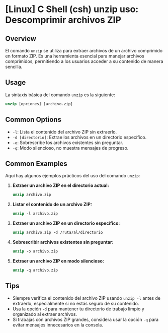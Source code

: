 # [Linux] C Shell (csh) unzip uso: Descomprimir archivos ZIP

## Overview
El comando `unzip` se utiliza para extraer archivos de un archivo comprimido en formato ZIP. Es una herramienta esencial para manejar archivos comprimidos, permitiendo a los usuarios acceder a su contenido de manera sencilla.

## Usage
La sintaxis básica del comando `unzip` es la siguiente:

```csh
unzip [opciones] [archivo.zip]
```

## Common Options
- `-l`: Lista el contenido del archivo ZIP sin extraerlo.
- `-d [directorio]`: Extrae los archivos en un directorio específico.
- `-o`: Sobrescribe los archivos existentes sin preguntar.
- `-q`: Modo silencioso, no muestra mensajes de progreso.

## Common Examples
Aquí hay algunos ejemplos prácticos del uso del comando `unzip`:

1. **Extraer un archivo ZIP en el directorio actual:**
   ```csh
   unzip archivo.zip
   ```

2. **Listar el contenido de un archivo ZIP:**
   ```csh
   unzip -l archivo.zip
   ```

3. **Extraer un archivo ZIP en un directorio específico:**
   ```csh
   unzip archivo.zip -d /ruta/al/directorio
   ```

4. **Sobrescribir archivos existentes sin preguntar:**
   ```csh
   unzip -o archivo.zip
   ```

5. **Extraer un archivo ZIP en modo silencioso:**
   ```csh
   unzip -q archivo.zip
   ```

## Tips
- Siempre verifica el contenido del archivo ZIP usando `unzip -l` antes de extraerlo, especialmente si no estás seguro de su contenido.
- Usa la opción `-d` para mantener tu directorio de trabajo limpio y organizado al extraer archivos.
- Si trabajas con archivos ZIP grandes, considera usar la opción `-q` para evitar mensajes innecesarios en la consola.